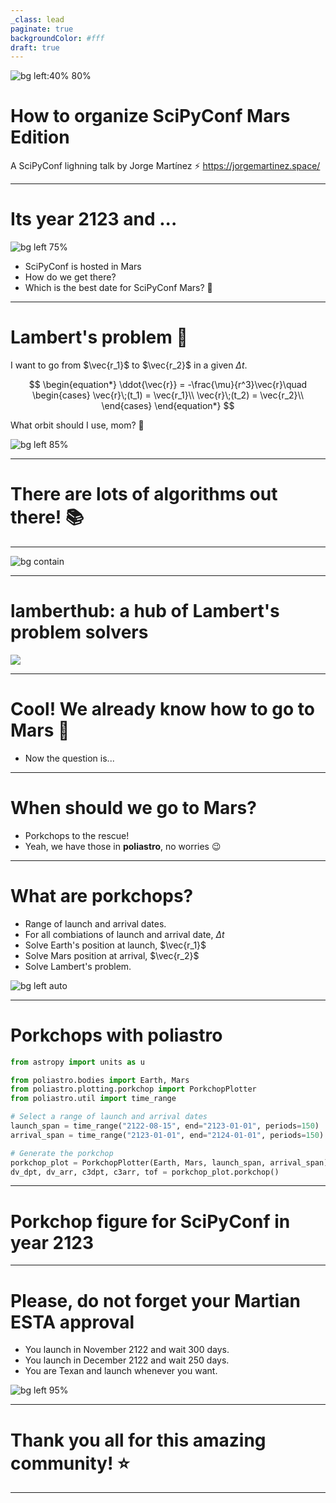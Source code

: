 ```yaml
---
_class: lead
paginate: true
backgroundColor: #fff
draft: true
---
```


![bg left:40% 80%](img/scipy_logo.png)

# How to organize SciPyConf Mars Edition

A SciPyConf lighning talk by Jorge Martínez :zap:
https://jorgemartinez.space/

---
# Its year 2123 and ...

![bg left 75%](img/mars.jpg)

* SciPyConf is hosted in Mars
* How do we get there?
* Which is the best date for SciPyConf Mars? :thinking:
---

# Lambert's problem :memo:

I want to go from $\vec{r_1}$ to $\vec{r_2}$ in a given $\Delta t$.


$$
\begin{equation*}
    \ddot{\vec{r}} = -\frac{\mu}{r^3}\vec{r}\quad
    \begin{cases}
       \vec{r}\;(t_1) = \vec{r_1}\\
       \vec{r}\;(t_2) = \vec{r_2}\\   
    \end{cases}
\end{equation*}
$$

What orbit should I use, mom? :thinking:

![bg left 85%](img/lamberts_problem_geometry.png)

---
# There are lots of algorithms out there! :books:

---
![bg contain](img/iterations_comparison.png)

---

# lamberthub: a hub of Lambert's problem solvers
![](img/lamberthub_readme.png)

---

# Cool! We already know how to go to Mars :rocket:
* Now the question is...

---

# When should we go to Mars?
* Porkchops to the rescue!
* Yeah, we have those in **poliastro**, no worries :wink:

---

# What are porkchops?

* Range of launch and arrival dates.
* For all combiations of launch and arrival date, $\Delta t$
* Solve Earth's position at launch, $\vec{r_1}$
* Solve Mars position at arrival, $\vec{r_2}$
* Solve Lambert's problem.
 
![bg left auto](img/porkchop_nasa.png)

---

# Porkchops with poliastro

```python
from astropy import units as u

from poliastro.bodies import Earth, Mars
from poliastro.plotting.porkchop import PorkchopPlotter
from poliastro.util import time_range

# Select a range of launch and arrival dates
launch_span = time_range("2122-08-15", end="2123-01-01", periods=150)
arrival_span = time_range("2123-01-01", end="2124-01-01", periods=150)

# Generate the porkchop
porkchop_plot = PorkchopPlotter(Earth, Mars, launch_span, arrival_span)
dv_dpt, dv_arr, c3dpt, c3arr, tof = porkchop_plot.porkchop()
```

---

# Porkchop figure for SciPyConf in year 2123

---
# Please, do not forget your Martian ESTA approval

* You launch in November 2122 and wait 300 days.
* You launch in December 2122 and wait 250 days.
* You are Texan and launch whenever you want.

![bg left 95%](img/scipy_porkchop.png)

---

# Thank you all for this amazing community! :star:

---
